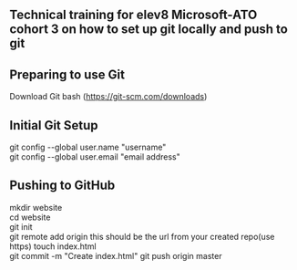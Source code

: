 
## Technical training for elev8 Microsoft-ATO cohort 3 on how to set up git locally and push to git
## Preparing to use Git
Download Git bash (https://git-scm.com/downloads)  
##  Initial Git Setup  
git config --global user.name "username"  
git config --global user.email "email address"
## Pushing to GitHub
mkdir website  
cd website  
git init  
git remote add origin <URL> this should be the url from your created repo(use https) 
touch index.html  
git commit -m "Create index.html"
git push origin master
